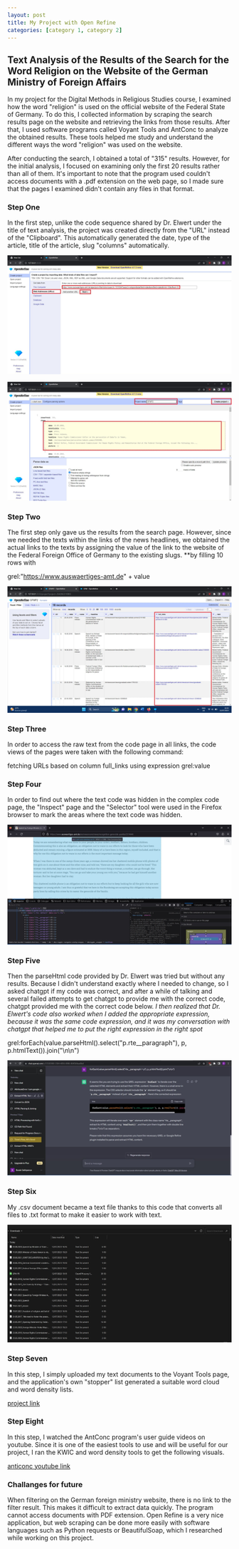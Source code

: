 ```yaml
---
layout: post
title: My Project with Open Refine
categories: [category 1, category 2]
---
```


## Text Analysis of the Results of the Search for the Word Religion on the Website of the German Ministry of Foreign Affairs

In my project for the Digital Methods in Religious Studies course, I examined how the word "religion" is used on the official website of the Federal State of Germany. To do this, I collected information by scraping the search results page on the website and retrieving the links from those results. After that, I used software programs called Voyant Tools and AntConc to analyze the obtained results. These tools helped me study and understand the different ways the word "religion" was used on the website.

After conducting the search, I obtained a total of "315" results. However, for the initial analysis, I focused on examining only the first 20 results rather than all of them. It's important to note that the program used couldn't access documents with a .pdf extension on the web page, so I made sure that the pages I examined didn't contain any files in that format.

### Step One
In the first step, unlike the code sequence shared by Dr. Elwert under the title of text analysis, the project was created directly from the "URL" instead of the "Clipboard". This automatically generated the date, type of the article, title of the article, slug "columns" automatically.

![one](https://github.com/celikbhb/celikbhb.github.io/blob/main/assets/image/pictureone.jpg)

![two](https://github.com/celikbhb/celikbhb.github.io/blob/main/assets/image/picturetwo%20(2).jpg)

### Step Two
The first step only gave us the results from the search page. However, since we needed the texts within the links of the news headlines, we obtained the actual links to the texts by assigning the value of the link to the website of the Federal Foreign Office of Germany to the existing slugs. **by filling 10 rows with 

grel:"https://www.auswaertiges-amt.de" + value
     
![three](https://github.com/celikbhb/celikbhb.github.io/blob/main/assets/image/picturefour%20(2).jpg)   

     
### Step Three
In order to access the raw text from the code page in all links, the code views of the pages were taken with the following command:

fetching URLs based on column full_links using expression grel:value
      
      
      
### Step Four
In order to find out where the text code was hidden in the complex code page, the "Inspect" page and the "Selector" tool were used in the Firefox browser to mark the areas where the text code was hidden.
    
![four](https://github.com/celikbhb/celikbhb.github.io/blob/main/assets/image/picturefive%20(2).jpg)
    
    
### Step Five
Then the parseHtml code provided by Dr. Elwert was tried but without any results. Because I didn't understand exactly where I needed to change, so I asked chatgpt if my code was correct, and after a while of talking and several failed attempts to get chatgpt to provide me with the correct code, chatgpt provided me with the correct code below. 
 _I then realized that Dr. Elwert's code also worked when I added the appropriate expression, because it was the same code expression, and it was my conversation with chatgpt that helped me to put the right expression in the right spot_
            
grel:forEach(value.parseHtml().select("p.rte__paragraph"), p, p.htmlText()).join("\\n\\n")
   
![five](https://github.com/celikbhb/celikbhb.github.io/blob/main/assets/image/picturesix.jpg)
   
   
   
### Step Six
My .csv document became a text file thanks to this code that converts all files to .txt format to make it easier to work with text.
        
![six](https://github.com/celikbhb/celikbhb.github.io/blob/main/assets/image/pictureseven%20(2).jpg)
 
 
### Step Seven
In this step, I simply uploaded my text documents to the Voyant Tools page, and the application's own "stopper" list generated a suitable word cloud and word density lists.
        
 [project link](https://voyant-tools.org/?corpus=9f016c22ddd1ed6e308396e90ed27299&panels=cirrus,reader,trends,summary,contexts)


### Step Eight
In this step, I watched the AntConc program's user guide videos on youtube. Since it is one of the easiest tools to use and will be useful for our project, I ran the KWIC and word density tools to get the following visuals.
  
 [anticonc youtube link](https://www.youtube.com/@AntLabJPN/playlists)


### Challanges for future
When filtering on the German foreign ministry website, there is no link to the filter result. This makes it difficult to extract data quickly. The program cannot access documents with PDF extension. Open Refine is a very nice application, but web scraping can be done more easily with software languages such as Python requests or BeautifulSoap, which I researched while working on this project.
    
